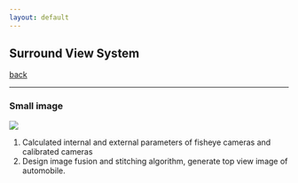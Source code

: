 ```yaml
---
layout: default
---
```


## Surround View System

[back](./)


* * *

### Small image

![](https://github.com/yiminghit/yiminghit.github.com/blob/master/surroundview2.jpg)

1. Calculated internal and external parameters of fisheye cameras and calibrated cameras
2. Design image fusion and stitching algorithm, generate top view image of automobile.
